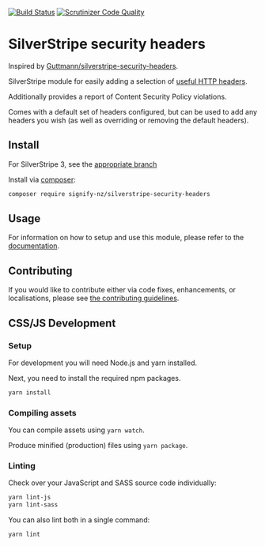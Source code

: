 [![Build Status](https://travis-ci.com/signify-nz/silverstripe-security-headers.svg?branch=master)](https://travis-ci.com/signify-nz/silverstripe-security-headers)
[![Scrutinizer Code Quality](https://scrutinizer-ci.com/g/signify-nz/silverstripe-security-headers/badges/quality-score.png?b=master)](https://scrutinizer-ci.com/g/signify-nz/silverstripe-silverstripe-security-headers/?branch=master)

# SilverStripe security headers

Inspired by [Guttmann/silverstripe-security-headers](https://github.com/guttmann/silverstripe-security-headers).

SilverStripe module for easily adding a selection of [useful HTTP headers](https://wiki.owasp.org/index.php/OWASP_Secure_Headers_Project#tab=Headers).

Additionally provides a report of Content Security Policy violations.

Comes with a default set of headers configured, but can be used to add any headers you wish (as well as overriding or removing the default headers).

## Install

For SilverStripe 3, see the [appropriate branch](https://github.com/signify-nz/silverstripe-security-headers/tree/1)

Install via [composer](https://getcomposer.org):

```bash
composer require signify-nz/silverstripe-security-headers
```

## Usage

For information on how to setup and use this module, please refer to the [documentation](docs/en/00_index.md).

## Contributing

If you would like to contribute either via code fixes, enhancements, or localisations, please see [the contributing guidelines](CONTRIBUTING.md).

## CSS/JS Development
### Setup
For development you will need Node.js and yarn installed.

Next, you need to install the required npm packages.
```bash
yarn install
```
### Compiling assets
You can compile assets using `yarn watch`.

Produce minified (production) files using `yarn package`.

### Linting
Check over your JavaScript and SASS source code individually:

```bash
yarn lint-js
yarn lint-sass
```

You can also lint both in a single command:
```bash
yarn lint
```
